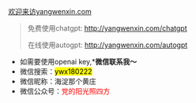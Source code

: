[欢迎来访yangwenxin.com](yangwenxin.com)


> 免费使用chatgpt: http://yangwenxin.com/chatgpt
> 
> 在线使用autogpt: http://yangwenxin.com/autogpt

- 如需要使用openai key,***微信联系我～**
- 微信搜索：<mark>ywx180222</mark>
- 微信昵称：海淀那个黄庄
- 微信公众号：<font color=red>党的阳光照四方</font>
